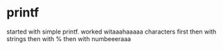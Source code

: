 # printf
started with simple printf.
worked witaaahaaaaa characters first
then with strings
then with %
then with numbeeeraaa
